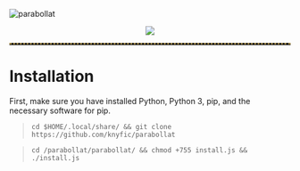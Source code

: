 ![parabollat](https://github.com/knyfic/parabollat/assets/109595809/830b5469-355f-410e-ad7e-96758b2f4169)
<br />
<p align="center">
 <img src="https://i.imgur.com/zDCIxk4.png">
</p>
<!-- Horizontal Lines -->
<hr style="border-top: 3px dotted #998143">

# Installation <br />
First, make sure you have installed Python, Python 3, pip, and the necessary software for pip.
>```
>cd $HOME/.local/share/ && git clone https://github.com/knyfic/parabollat
>```


>```
>cd /parabollat/parabollat/ && chmod +755 install.js && ./install.js
>```

